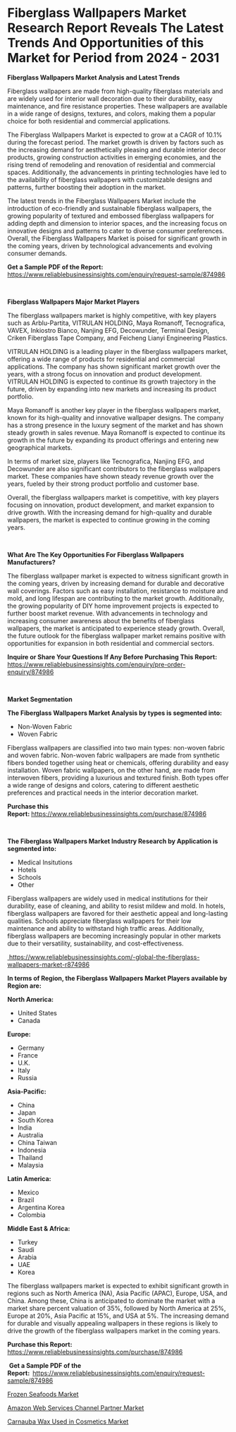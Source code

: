 <p><h1>Fiberglass Wallpapers Market Research Report Reveals The Latest Trends And Opportunities of this Market for Period from 2024 - 2031</h1></p><p><strong>Fiberglass Wallpapers Market Analysis and Latest Trends</strong></p>
<p><p>Fiberglass wallpapers are made from high-quality fiberglass materials and are widely used for interior wall decoration due to their durability, easy maintenance, and fire resistance properties. These wallpapers are available in a wide range of designs, textures, and colors, making them a popular choice for both residential and commercial applications.</p><p>The Fiberglass Wallpapers Market is expected to grow at a CAGR of 10.1% during the forecast period. The market growth is driven by factors such as the increasing demand for aesthetically pleasing and durable interior decor products, growing construction activities in emerging economies, and the rising trend of remodeling and renovation of residential and commercial spaces. Additionally, the advancements in printing technologies have led to the availability of fiberglass wallpapers with customizable designs and patterns, further boosting their adoption in the market.</p><p>The latest trends in the Fiberglass Wallpapers Market include the introduction of eco-friendly and sustainable fiberglass wallpapers, the growing popularity of textured and embossed fiberglass wallpapers for adding depth and dimension to interior spaces, and the increasing focus on innovative designs and patterns to cater to diverse consumer preferences. Overall, the Fiberglass Wallpapers Market is poised for significant growth in the coming years, driven by technological advancements and evolving consumer demands.</p></p>
<p><strong>Get a Sample PDF of the Report:&nbsp;</strong> <a href="https://www.reliablebusinessinsights.com/enquiry/request-sample/874986">https://www.reliablebusinessinsights.com/enquiry/request-sample/874986</a></p>
<p>&nbsp;</p>
<p><strong>Fiberglass Wallpapers Major Market Players</strong></p>
<p><p>The fiberglass wallpapers market is highly competitive, with key players such as Arblu-Partita, VITRULAN HOLDING, Maya Romanoff, Tecnografica, VAVEX, Inkiostro Bianco, Nanjing EFG, Decowunder, Terminal Design, Criken Fiberglass Tape Company, and Feicheng Lianyi Engineering Plastics.</p><p>VITRULAN HOLDING is a leading player in the fiberglass wallpapers market, offering a wide range of products for residential and commercial applications. The company has shown significant market growth over the years, with a strong focus on innovation and product development. VITRULAN HOLDING is expected to continue its growth trajectory in the future, driven by expanding into new markets and increasing its product portfolio.</p><p>Maya Romanoff is another key player in the fiberglass wallpapers market, known for its high-quality and innovative wallpaper designs. The company has a strong presence in the luxury segment of the market and has shown steady growth in sales revenue. Maya Romanoff is expected to continue its growth in the future by expanding its product offerings and entering new geographical markets.</p><p>In terms of market size, players like Tecnografica, Nanjing EFG, and Decowunder are also significant contributors to the fiberglass wallpapers market. These companies have shown steady revenue growth over the years, fueled by their strong product portfolio and customer base.</p><p>Overall, the fiberglass wallpapers market is competitive, with key players focusing on innovation, product development, and market expansion to drive growth. With the increasing demand for high-quality and durable wallpapers, the market is expected to continue growing in the coming years.</p></p>
<p>&nbsp;</p>
<p><strong>What Are The Key Opportunities For Fiberglass Wallpapers Manufacturers?</strong></p>
<p><p>The fiberglass wallpaper market is expected to witness significant growth in the coming years, driven by increasing demand for durable and decorative wall coverings. Factors such as easy installation, resistance to moisture and mold, and long lifespan are contributing to the market growth. Additionally, the growing popularity of DIY home improvement projects is expected to further boost market revenue. With advancements in technology and increasing consumer awareness about the benefits of fiberglass wallpapers, the market is anticipated to experience steady growth. Overall, the future outlook for the fiberglass wallpaper market remains positive with opportunities for expansion in both residential and commercial sectors.</p></p>
<p><strong>Inquire or Share Your Questions If Any Before Purchasing This Report:</strong> <a href="https://www.reliablebusinessinsights.com/enquiry/pre-order-enquiry/874986">https://www.reliablebusinessinsights.com/enquiry/pre-order-enquiry/874986</a></p>
<p>&nbsp;</p>
<p><strong>Market Segmentation</strong></p>
<p><strong>The Fiberglass Wallpapers Market Analysis by types is segmented into:</strong></p>
<p><ul><li>Non-Woven Fabric</li><li>Woven Fabric</li></ul></p>
<p><p>Fiberglass wallpapers are classified into two main types: non-woven fabric and woven fabric. Non-woven fabric wallpapers are made from synthetic fibers bonded together using heat or chemicals, offering durability and easy installation. Woven fabric wallpapers, on the other hand, are made from interwoven fibers, providing a luxurious and textured finish. Both types offer a wide range of designs and colors, catering to different aesthetic preferences and practical needs in the interior decoration market.</p></p>
<p><strong>Purchase this Report:&nbsp;</strong><a href="https://www.reliablebusinessinsights.com/purchase/874986">https://www.reliablebusinessinsights.com/purchase/874986</a></p>
<p>&nbsp;</p>
<p><strong>The Fiberglass Wallpapers Market Industry Research by Application is segmented into:</strong></p>
<p><ul><li>Medical Insitutions</li><li>Hotels</li><li>Schools</li><li>Other</li></ul></p>
<p><p>Fiberglass wallpapers are widely used in medical institutions for their durability, ease of cleaning, and ability to resist mildew and mold. In hotels, fiberglass wallpapers are favored for their aesthetic appeal and long-lasting qualities. Schools appreciate fiberglass wallpapers for their low maintenance and ability to withstand high traffic areas. Additionally, fiberglass wallpapers are becoming increasingly popular in other markets due to their versatility, sustainability, and cost-effectiveness.</p></p>
<p><a href="https://www.reliablebusinessinsights.com/-global-the-fiberglass-wallpapers-market-r874986">&nbsp;https://www.reliablebusinessinsights.com/-global-the-fiberglass-wallpapers-market-r874986</a></p>
<p><strong>In terms of Region, the Fiberglass Wallpapers Market Players available by Region are:</strong></p>
<p>
    <p> <strong> North America: </strong>
        <ul>
            <li>United States</li>
            <li>Canada</li>
        </ul>
        </p> 
    <p> <strong> Europe: </strong>
        <ul>
            <li>Germany</li>
            <li>France</li>
            <li>U.K.</li>
            <li>Italy</li>
            <li>Russia</li>
        </ul>
        </p> 
    <p> <strong> Asia-Pacific: </strong>
        <ul>
            <li>China</li>
            <li>Japan</li>
            <li>South Korea</li>
            <li>India</li>
            <li>Australia</li>
            <li>China Taiwan</li>
            <li>Indonesia</li>
            <li>Thailand</li>
            <li>Malaysia</li>
        </ul>
        </p> 
    <p> <strong> Latin America: </strong>
        <ul>
            <li>Mexico</li>
            <li>Brazil</li>
            <li>Argentina Korea</li>
            <li>Colombia</li>
        </ul>
        </p> 
    <p> <strong> Middle East & Africa: </strong>
        <ul>
            <li>Turkey</li>
            <li>Saudi</li>
            <li>Arabia</li>
            <li>UAE</li>
            <li>Korea</li>
        </ul>
    </p>
    </p>
<p><p>The fiberglass wallpapers market is expected to exhibit significant growth in regions such as North America (NA), Asia Pacific (APAC), Europe, USA, and China. Among these, China is anticipated to dominate the market with a market share percent valuation of 35%, followed by North America at 25%, Europe at 20%, Asia Pacific at 15%, and USA at 5%. The increasing demand for durable and visually appealing wallpapers in these regions is likely to drive the growth of the fiberglass wallpapers market in the coming years.</p></p>
<p><strong>Purchase this Report: </strong><a href="https://www.reliablebusinessinsights.com/purchase/874986">https://www.reliablebusinessinsights.com/purchase/874986</a></p>
<p>&nbsp;<strong>Get a Sample PDF of the Report:&nbsp;&nbsp;</strong><a href="https://www.reliablebusinessinsights.com/enquiry/request-sample/874986">https://www.reliablebusinessinsights.com/enquiry/request-sample/874986</a></p>
<p><strong></strong></p>
<p><p><a href="https://github.com/dylanObrien626/Market-Research-Report-List-1/blob/main/frozen-seafoods-market.md">Frozen Seafoods Market</a></p><p><a href="https://medium.com/@amandawbrown02/amazon-web-services-channel-partner-market-trends-and-analysis-opportunities-and-challenges-for-1ba8b0430dd5">Amazon Web Services Channel Partner Market</a></p><p><a href="https://medium.com/@penurundingin_24290/carnauba-wax-used-in-cosmetics-market-a-global-and-regional-analysis-focus-on-region-6fa729f395f3">Carnauba Wax Used in Cosmetics Market</a></p></p>